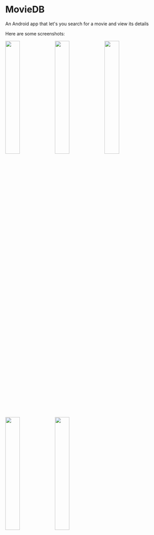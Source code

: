# MovieDB
An Android app that let's you search for a movie and view its details

Here are some screenshots:

<img src="https://user-images.githubusercontent.com/24315306/41508480-094a9c28-7263-11e8-8810-f786f70859fc.jpg" width="30%"></img> <img src="https://user-images.githubusercontent.com/24315306/41508479-09041c30-7263-11e8-9682-762f2dab9cf4.jpg" width="30%"></img> <img src="https://user-images.githubusercontent.com/24315306/41508478-08a8be9e-7263-11e8-9838-b608170c9d12.jpg" width="30%"></img>  <img src="https://user-images.githubusercontent.com/24315306/41508476-080873f8-7263-11e8-8be3-bdc3d1b305cb.jpg" width="30%"></img> <img src="https://user-images.githubusercontent.com/24315306/41508477-08663c22-7263-11e8-8ae4-7f5a12a9e892.jpg" width="30%"></img> 
